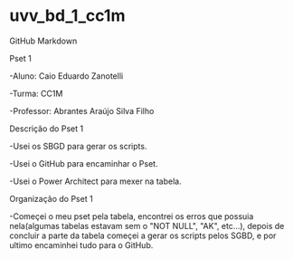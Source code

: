# uvv_bd_1_cc1m
GitHub Markdown



Pset 1


-Aluno: Caio Eduardo Zanotelli


-Turma: CC1M


-Professor: Abrantes Araújo Silva Filho



Descrição do Pset 1


-Usei os SBGD para gerar os scripts.


-Usei o GitHub para encaminhar o Pset.


-Usei o Power Architect para mexer na tabela.



Organização do Pset 1


-Começei o meu pset pela tabela, encontrei os erros que possuia nela(algumas tabelas estavam sem o "NOT NULL", "AK", etc...), depois de concluir a parte da tabela começei a gerar os scripts pelos SGBD, e por ultimo encaminhei tudo para o GitHub.
